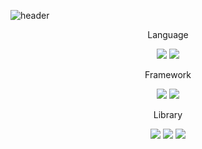 ![header](https://capsule-render.vercel.app/api?type=cylinder&color=auto&height=150&section=header&text=JongH's%20github&fontSize=50)

<div align="center">
  Language

  <img src="https://img.shields.io/badge/kotlin-7F52FF?style=flat-square&logo=kotlin&logoColor=white"/> <img src="https://img.shields.io/badge/Dart-0175C2?style=flat-square&logo=Dart&logoColor=white"/>

  Framework

  <img src="https://img.shields.io/badge/Android-3DDC84?style=flat-square&logo=Android&logoColor=white"/> <img src="https://img.shields.io/badge/Flutter-02569B?style=flat-square&logo=Flutter&logoColor=white"/>

  Library

  <img src="https://img.shields.io/badge/Compose-4285F4?style=flat-square&logo=jetpackcompose&logoColor=white"/> <img src="https://img.shields.io/badge/Hilt-FF9E0F?style=flat-square&logo=Hilt&logoColor=white"/> <img src="https://img.shields.io/badge/Coroutine-7F52FF?style=flat-square&logo=Coroutine&logoColor=white"/>
</div>
